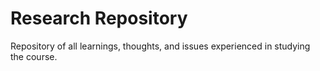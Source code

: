 # Research Repository

Repository of all learnings, thoughts, and issues experienced in studying the course.
